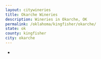 ```yaml
---
layout: citywineries
title: Okarche Wineries
description: Wineries in Okarche, OK
permalink: /oklahoma/kingfisher/okarche/
state: ok
county: kingfisher
city: okarche
---
```

-
